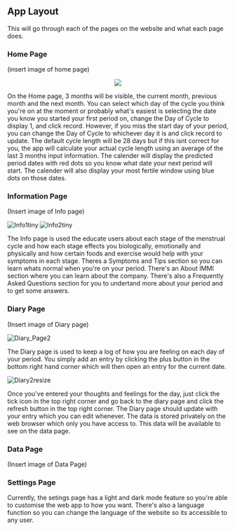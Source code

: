 ## App Layout
This will go through each of the pages on the website and what each page does.

### Home Page
(insert image of home page)

<p align="center">
<img src="https://github.com/Technology-for-the-Poorest-Billion/2024-IMMI/assets/99096826/3e0ba1be-9ef2-4f59-a9d8-f15b8cc697d1">
</p>

On the Home page, 3 months will be visible, the current month, previous month and the next month. You can select which day of the cycle you think you're on
at the moment or probably what's easiest is selecting the date you know you started your first period on, change the Day of Cycle to display 1, and
click record. However, if you miss the start day of your period, you can change the Day of Cycle to whichever day it is and click record to update.
The default cycle length will be 28 days but if this isnt correct for you, the app will calculate your actual cycle length using an average of the last 3 months 
input information. The calender will display the predicted period dates with red dots so you know what date your next period will start. The calender will also
display your most fertile window using blue dots on those dates.

### Information Page
(Insert image of Info page)

![Info1tiny](https://github.com/Technology-for-the-Poorest-Billion/2024-IMMI/assets/99096826/db94ac51-be89-454b-9b35-cf3666a43bfc)
![Info2tiny](https://github.com/Technology-for-the-Poorest-Billion/2024-IMMI/assets/99096826/6afbf63c-bed4-4d0d-95ce-ec835884d84b)

The Info page is used the educate users about each stage of the menstrual cycle and how each stage effects you biologically, emotionally and physically and how 
certain foods and exercise would help with your symptoms in each stage. Theres a Symptoms and Tips section so you can learn whats normal when you're on 
your period. There's an About IMMI section where you can learn about the company. There's also a Frequently Asked Questions section for you to undertand more about your period and to get some answers.

### Diary Page
(Insert image of Diary page)

![Diary_Page2](https://github.com/Technology-for-the-Poorest-Billion/2024-IMMI/assets/99096826/e9b31af1-5c65-4644-aa9d-2f264bd6328a)

The Diary page is used to keep a log of how you are feeling on each day of your period. You simply add an entry by clicking the plus button in the bottom right hand corner which will then open an entry for the 
current date. 

![Diary2resize](https://github.com/Technology-for-the-Poorest-Billion/2024-IMMI/assets/99096826/5c096145-73a7-4022-b187-aad0fc6b15c4)

Once you've entered your thoughts and feelings for the day, just click the tick icon in the top right corner and go back to the diary page and click the refresh button in the top right corner. The Diary page
should update with your entry which you can edit whenever. The data is stored privately on the web browser which only you have access to. This data will be available to see on the data page.

### Data Page
(Insert image of Data Page)


### Settings Page
Currently, the setings page has a light and dark mode feature so you're able to customise the web app to how you want. There's also a language function so you can change the language of the website so its
accessible to any user.

